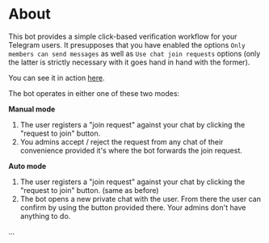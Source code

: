 # About

This bot provides a simple click-based verification workflow for your Telegram users. It presupposes that you have enabled the options `Only members can send messages` as well as `Use chat join requests` options (only the latter is strictly necessary with it goes hand in hand with the former). 

You can see it in action [here](https://t.me/PopOS_en).

The bot operates in either one of these two modes:

__Manual mode__
1. The user registers a "join request" against your chat by clicking the "request to join" button.
2. You admins accept / reject the request from any chat of their convenience provided it's where the bot forwards the join request.

__Auto mode__
1. The user registers a "join request" against your chat by clicking the "request to join" button. (same as before)
2. The bot opens a new private chat with the user. From there the user can confirm by using the button provided there. Your admins don't have anything to do.

...